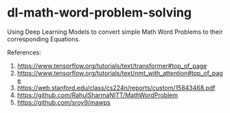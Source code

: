 # dl-math-word-problem-solving
Using Deep Learning Models to convert simple Math Word Problems to their corresponding Equations.


References:
1. https://www.tensorflow.org/tutorials/text/transformer#top_of_page
2. https://www.tensorflow.org/tutorials/text/nmt_with_attention#top_of_page
3. https://web.stanford.edu/class/cs224n/reports/custom/15843468.pdf
4. https://github.com/RahulSharmaNITT/MathWordProblem
5. https://github.com/sroy9/mawps
